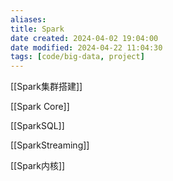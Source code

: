 ```yaml
---
aliases: 
title: Spark
date created: 2024-04-02 19:04:00
date modified: 2024-04-22 11:04:30
tags: [code/big-data, project]
---
```

[[Spark集群搭建]]

[[Spark Core]]

[[SparkSQL]]

[[SparkStreaming]]

[[Spark内核]]